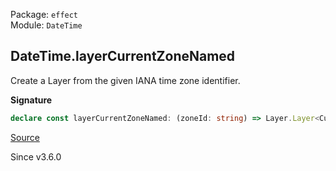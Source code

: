 Package: `effect`<br />
Module: `DateTime`<br />

## DateTime.layerCurrentZoneNamed

Create a Layer from the given IANA time zone identifier.

**Signature**

```ts
declare const layerCurrentZoneNamed: (zoneId: string) => Layer.Layer<CurrentTimeZone, IllegalArgumentException>
```

[Source](https://github.com/Effect-TS/effect/tree/main/packages/effect/src/DateTime.ts#L1574)

Since v3.6.0